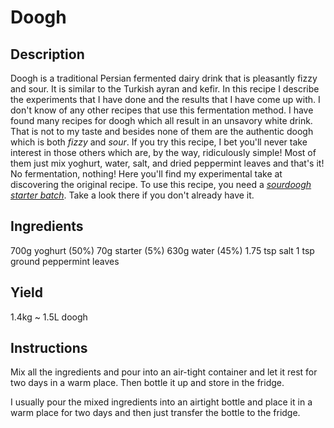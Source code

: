 # Doogh

## Description
Doogh is a traditional Persian fermented dairy drink that is pleasantly fizzy and sour. It is similar to the Turkish ayran and kefir. In this recipe I describe the experiments that I have done and the results that I have come up with. I don't know of any other recipes that use this fermentation method. I have found many recipes for doogh which all result in an unsavory white drink. That is not to my taste and besides none of them are the authentic doogh which is both _fizzy_ and _sour_. If you try this recipe, I bet you'll never take interest in those others which are, by the way, ridiculously simple! Most of them just mix yoghurt, water, salt, and dried peppermint leaves and that's it! No fermentation, nothing! Here you'll find my experimental take at discovering the original recipe. To use this recipe, you need a _[sourdoogh starter batch](Sourdoogh-Starter.md)_. Take a look there if you don't already have it.

## Ingredients
700g yoghurt (50%)
70g starter (5%)
630g water (45%)
1.75 tsp salt
1 tsp ground peppermint leaves

## Yield
1.4kg ~ 1.5L doogh

## Instructions
Mix all the ingredients and pour into an air-tight container and let it rest for two days in a warm place. Then bottle it up and store in the fridge.

I usually pour the mixed ingredients into an airtight bottle and place it in a warm place for two days and then just transfer the bottle to the fridge.
